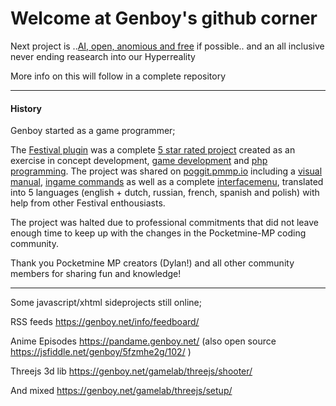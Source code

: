 # Welcome at Genboy's github corner

Next project is ..[AI, open, anomious and free](https://github.com/genboy/genai) if possible..
and an all inclusive never ending reasearch into our Hyperreality

More info on this will follow in a complete repository

---

#### History

Genboy started as a game programmer;

The [Festival plugin](https://genboy.net/minecraft/festival/) was a complete [5 star rated project](https://poggit.pmmp.io/p/Festival) created as an exercise in concept development, [game development](https://github.com/genboy/Festival#create-areas-manage-flags-and-run-commmands-attachted-to-area-events) and [php programming](https://github.com/genboy/Festival). The project was shared on [poggit.pmmp.io]([https://poggit.pmmp.io](https://poggit.pmmp.io/p/Festival)) including a [visual manual](https://camo.githubusercontent.com/71c79417556cce34029bd198fa19c7f83d8748da4ef0af5aff6ed55fccdbf13c/68747470733a2f2f67656e626f792e6e65742f6d696e6563726166742f77702d636f6e74656e742f75706c6f6164732f323032302f30312f666573746976616c5f75736167655f76322e312e322e706e67), [ingame commands](https://github.com/genboy/Festival#festival-manager-menu) as well as a complete [interfacemenu](https://github.com/genboy/Festival#festival-menu), translated into 5 languages (english + dutch, russian, french, spanish and polish) with help from other Festival enthousiasts.

The project was halted due to professional commitments that did not leave enough time to keep up with the changes in the Pocketmine-MP coding community.

Thank you Pocketmine MP creators (Dylan!) and all other community members for sharing fun and knowledge!

---
 
Some javascript/xhtml sideprojects still online;

RSS feeds https://genboy.net/info/feedboard/

Anime Episodes https://pandame.genboy.net/
(also open source https://jsfiddle.net/genboy/5fzmhe2g/102/ )

Threejs 3d lib https://genboy.net/gamelab/threejs/shooter/

And mixed https://genboy.net/gamelab/threejs/setup/
